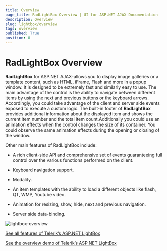 ```yaml
---
title: Overview
page_title: RadLightBox Overview | UI for ASP.NET AJAX Documentation
description: Overview
slug: lightbox/overview
tags: overview
published: True
position: 0
---
```


# RadLightBox Overview



**RadLightBox** for ASP.NET AJAX-allows you to display image galleries or a template content, such as HTML, iFrame, Flash and more in a popup window. It is designed to be extremely fast and similarly easy to use. The main advantage of the control is the ability to navigate between different items by using the next and previous buttons or the keyboard arrows. Accordingly, you could take advantage of the client and server side events exposed to execute a custom logic. The built-in footer of **RadLightBox** provides additional information about the displayed item and shows the current item number and the total item count.Additionally you could use an animation effects when the control changes the size of its container. You could observe the same animation effects during the opening or closing of the window.

Other main features of RadLightBox include:

* A rich client-side API and comprehensive set of events guaranteeing full control over the various functions performed on the client.

* Keyboard navigation support.

* Modality.

* An item templates with the ability to load a different objects like flash, QT, WMP, Youtube video.

* Animation for resizing, show, hide, next and previous navigation.

* Server side data-binding.

![lightbox-overview](images/lightbox-overview.jpg)

[See all features of Telerik’s ASP.NET LightBox](https://www.telerik.com/products/aspnet-ajax/lightbox.aspx)

[See the overview demo of Telerik’s ASP.NET LightBox](https://demos.telerik.com/aspnet-ajax/lightbox/examples/overview/defaultcs.aspx)

## 
